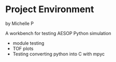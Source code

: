 # Project Environment
by Michelle P 

A workbench for testing AESOP Python simulation 
- module testing
- TOF plots
- Testing converting python into C with mpyc 
